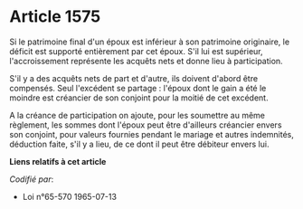 # Article 1575

Si le patrimoine final d'un époux est inférieur à son patrimoine originaire, le déficit est supporté entièrement par cet
époux. S'il lui est supérieur, l'accroissement représente les acquêts nets et donne lieu à participation.

S'il y a des acquêts nets de part et d'autre, ils doivent d'abord être compensés. Seul l'excédent se partage : l'époux dont
le gain a été le moindre est créancier de son conjoint pour la moitié de cet excédent.

A la créance de participation on ajoute, pour les soumettre au même règlement, les sommes dont l'époux peut être d'ailleurs
créancier envers son conjoint, pour valeurs fournies pendant le mariage et autres indemnités, déduction faite, s'il y a lieu,
de ce dont il peut être débiteur envers lui.

**Liens relatifs à cet article**

_Codifié par_:

  - Loi n°65-570 1965-07-13
